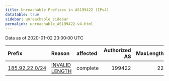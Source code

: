 ```yaml
---
title: Unreachable Prefixes in AS199422 (IPv4)
datatable: true
sidebar: unreachable_sidebar
permalink: unreachable_AS199422-v4.html
---
```


Data as of 2020-01-02 23:00:00 UTC


<div class="datatable-begin"></div>

| Prefix                                                 | Reason                                                                                                    | affected   |   Authorized AS |   MaxLength | Anchor                                         |   unreachable /24s |
|:-------------------------------------------------------|:----------------------------------------------------------------------------------------------------------|:-----------|----------------:|------------:|:-----------------------------------------------|-------------------:|
| [185.92.22.0/24](https://stat.ripe.net/185.92.22.0/24) | [INVALID LENGTH](https://rpki-validator.ripe.net/announcement-preview?asn=AS199422&prefix=185.92.22.0/24) | complete   |          199422 |          22 | [RIPE](unreachable_RIPE_NCC_RPKI_Root-v4.html) |                  1 |

<div class="datatable-end"></div>